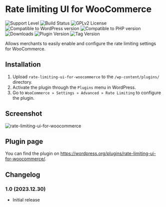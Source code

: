 # Rate limiting UI for WooCommerce

![Support Level](https://img.shields.io/badge/support-active-green.svg)
![Build Status](https://github.com/nielslange/rate-limiting-ui-for-woocommerce/actions/workflows/test.yml/badge.svg)
![GPLv2 License](https://img.shields.io/github/license/nielslange/rate-limiting-ui-for-woocommerce.svg)
![Compatible to WordPress version](https://plugintests.com/plugins/rate-limiting-ui-for-woocommerce/wp-badge.svg)
![Compatible to PHP version](https://plugintests.com/plugins/rate-limiting-ui-for-woocommerce/php-badge.svg)
![Downloads](https://img.shields.io/wordpress/plugin/dt/rate-limiting-ui-for-woocommerce.svg)
![Plugin Version](https://img.shields.io/wordpress/plugin/v/rate-limiting-ui-for-woocommerce.svg)
![Tag Version](https://img.shields.io/github/tag/nielslange/rate-limiting-ui-for-woocommerce.svg)

Allows merchants to easily enable and configure the rate limiting settings for WooCommerce.

## Installation

1. Upload `rate-limiting-ui-for-woocommerce` to the `/wp-content/plugins/` directory.
2. Activate the plugin through the `Plugins` menu in WordPress.
3. Go to `WooCommerce » Settings » Advanced » Rate Limiting` to configure the plugin.

## Screenshot

![rate-limiting-ui-for-woocommerce](https://github.com/nielslange/rate-limiting-ui-for-woocommerce/assets/3323310/66b43c55-3366-4f45-8b30-894c255598de)

## Plugin page

You can find the plugin on <https://wordpress.org/plugins/rate-limiting-ui-for-woocommerce/>.

## Changelog

### 1.0 (2023.12.30)

- Initial release

